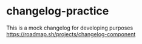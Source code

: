 # changelog-practice
This is a mock changelog for developing purposes
https://roadmap.sh/projects/changelog-component
